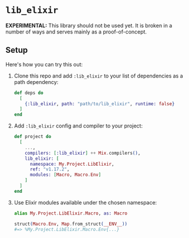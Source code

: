 # `lib_elixir`

**EXPERIMENTAL:** This library should not be used yet.
It is broken in a number of ways and serves mainly as a proof-of-concept.

## Setup

Here's how you can try this out:

1. Clone this repo and add `:lib_elixir` to your list of dependencies as a path dependency:

    ```elixir
    def deps do
      [
        {:lib_elixir, path: "path/to/lib_elixir", runtime: false}
      ]
    end
    ```

2. Add `:lib_elixir` config and compiler to your project:

    ```elixir
    def project do
      [
        ...,
        compilers: [:lib_elixir] ++ Mix.compilers(),
        lib_elixir: [
          namespace: My.Project.LibElixir,
          ref: "v1.17.2",
          modules: [Macro, Macro.Env]
        ]
      ]
    end
    ```

3. Use Elixir modules available under the chosen namespace:

    ```elixir
    alias My.Project.LibElixir.Macro, as: Macro

    struct(Macro.Env, Map.from_struct(__ENV__))
    #=> %My.Project.LibElixir.Macro.Env{...}
    ```
